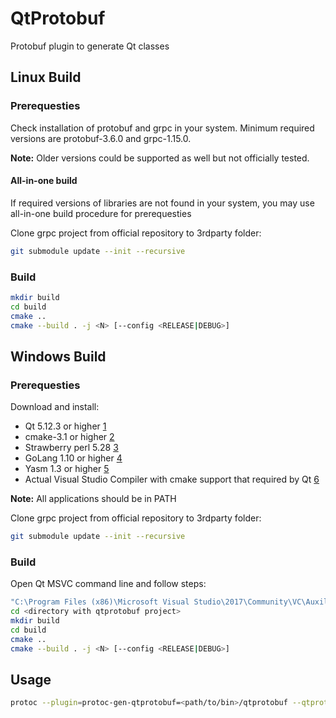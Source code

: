 # QtProtobuf

Protobuf plugin to generate Qt classes

## Linux Build
### Prerequesties
Check installation of protobuf and grpc in your system. Minimum required versions are protobuf-3.6.0 and grpc-1.15.0.

**Note:** Older versions could be supported as well but not officially tested.

#### All-in-one build
If required versions of libraries are not found in your system, you may use all-in-one build procedure for prerequesties

Clone grpc project from official repository to 3rdparty folder:

```bash
git submodule update --init --recursive
```
### Build
```bash
mkdir build
cd build
cmake ..
cmake --build . -j <N> [--config <RELEASE|DEBUG>]
```

## Windows Build
### Prerequesties

Download and install:

- Qt 5.12.3 or higher [1](https://download.qt.io/official_releases/qt/)
- cmake-3.1 or higher [2](https://cmake.org/download/)
- Strawberry perl 5.28 [3](http://strawberryperl.com/)
- GoLang 1.10 or higher [4](https://golang.org/dl/)
- Yasm 1.3 or higher [5](http://yasm.tortall.net/Download.html)
- Actual Visual Studio Compiler with cmake support that required by Qt [6](https://visualstudio.microsoft.com/downloads/)

**Note:** All applications should be in PATH

Clone grpc project from official repository to 3rdparty folder:

```bash
git submodule update --init --recursive
```

### Build
Open Qt MSVC command line and follow steps:

```bash
"C:\Program Files (x86)\Microsoft Visual Studio\2017\Community\VC\Auxiliary\Build\vcvarsall.bat" amd64
cd <directory with qtprotobuf project>
mkdir build
cd build
cmake ..
cmake --build . -j <N> [--config <RELEASE|DEBUG>]
```

## Usage
```bash
protoc --plugin=protoc-gen-qtprotobuf=<path/to/bin>/qtprotobuf --qtprotobuf_out=<output_dir> <protofile>.proto [--qtprotobuf_opt=out=<output_dir>]
```

